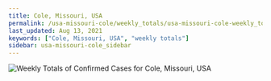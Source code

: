 ```yaml
---
title: Cole, Missouri, USA
permalink: /usa-missouri-cole/weekly_totals/usa-missouri-cole-weekly_totals.html
last_updated: Aug 13, 2021
keywords: ["Cole, Missouri, USA", "weekly totals"]
sidebar: usa-missouri-cole_sidebar
---
```


![Weekly Totals of Confirmed Cases for Cole, Missouri, USA](/covid_tracker/images/graphs/usa-missouri-cole-weekly_totals_graph.png)
